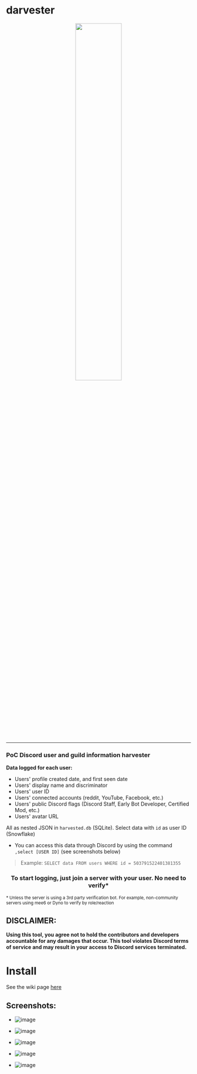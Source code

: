 # darvester

<p align="center">
<img width="50%" height="50%" align="center" src="https://user-images.githubusercontent.com/29584664/146680484-b63cbde2-5386-4feb-8cbe-f4807ea99b61.png" />
</p>

---
### PoC Discord user and guild information harvester 
**Data logged for each user:**
- Users' profile created date, and first seen date
- Users' display name and discriminator
- Users' user ID
- Users' connected accounts (reddit, YouTube, Facebook, etc.)
- Users' public Discord flags (Discord Staff, Early Bot Developer, Certified Mod, etc.)
- Users' avatar URL

All as nested JSON in `harvested.db` (SQLite). Select data with `id` as user ID (Snowflake)
- You can access this data through Discord by using the command `,select [USER ID]` (see screenshots below)
> Example: `SELECT data FROM users WHERE id = 503791522401381355`

<h3 align="center">To start logging, just join a server with your user. No need to verify*</h3>
<sub>* Unless the server is using a 3rd party verification bot. For example, non-community servers using mee6 or Dyno to verify by role/reaction</sub>


## DISCLAIMER:
**Using this tool, you agree not to hold the contributors and developers
accountable for any damages that occur. This tool violates Discord terms of
service and may result in your access to Discord services terminated.**

# Install

See the wiki page [here](https://github.com/V3ntus/darvester/wiki/Installing)

## Screenshots:
- ![image](https://user-images.githubusercontent.com/29584664/146631888-bc3bd222-6a0e-4543-9977-94e88db96b09.png)

- ![image](https://user-images.githubusercontent.com/29584664/146631952-e14d8afb-ed88-4735-afa6-cce14887cf1f.png)

- ![image](https://user-images.githubusercontent.com/29584664/146631996-31be95fe-67e9-4e14-b3b8-1818cf32e614.png)

- ![image](https://user-images.githubusercontent.com/29584664/147799316-bae5525d-048f-4f7b-9955-574b17004637.png)

- ![image](https://user-images.githubusercontent.com/29584664/147799297-3b2d489c-dfae-4b08-a68a-61d87bb900af.png)
